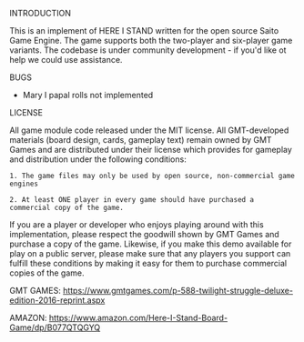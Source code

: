 INTRODUCTION

This is an implement of HERE I STAND written for the open source Saito Game Engine. The game supports both the two-player and six-player game variants. The codebase is under community development - if you'd like ot help we could use assistance.


BUGS

 - Mary I papal rolls not implemented

LICENSE

All game module code released under the MIT license. All GMT-developed materials (board design, cards, gameplay text) remain owned by GMT Games and are distributed under their license which provides for gameplay and distribution under the following conditions:

    1. The game files may only be used by open source, non-commercial game engines

    2. At least ONE player in every game should have purchased a commercial copy of the game.

If you are a player or developer who enjoys playing around with this implementation, please respect the goodwill shown by GMT Games and purchase a copy of the game. Likewise, if you make this demo available for play on a public server, please make sure that any players you support can fulfill these conditions by making it easy for them to purchase commercial copies of the game.

GMT GAMES:
https://www.gmtgames.com/p-588-twilight-struggle-deluxe-edition-2016-reprint.aspx

AMAZON:
https://www.amazon.com/Here-I-Stand-Board-Game/dp/B077QTQGYQ


